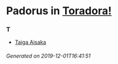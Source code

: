 # Padorus in [Toradora!](https://myanimelist.net/manga/7149/Toradora)

### T
* [Taiga Aisaka](https://github.com/shadow578/Padoru-Padoru/blob/master/table-of-contents/characters/TaigaAisaka.md)

###### Generated on 2019-12-01T16:41:51
